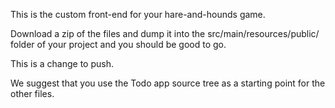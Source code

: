This is the custom front-end for your hare-and-hounds game.

Download a zip of the files and dump it into the src/main/resources/public/ folder of your project and you should be good to go.

This is a change to push.

We suggest that you use the Todo app source tree as a starting point for the other files.
